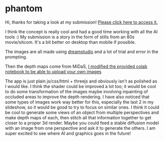 # phantom

Hi, thanks for taking a look at my submission! [Please click here to access it.](https://oscarsaharoy.github.io/phantom)

I think the concept is really cool and had a good time working with all the AI tools :) My submission is a story in the form of stills from an 80s movie/sitcom. It's a bit better on desktop than mobile if possible.

The images are all made using [dreamstudio](https://beta.dreamstudio.ai/dream) and a lot of trial and error in the prompting.

Then the depth maps come from MiDaS, [I modified the provided colab notebook to be able to upload your own images](https://colab.research.google.com/drive/14YPZrFaw8PbBgsjFJHXp9zoSa0vfZsCK?usp=sharing)

The app is just plain js/css/html + threejs and obviously isn't as polished as I would like. I think the shader could be improved a lot too; it would be cool to do some transformation of the images maybe involving inpainting of occluded areas to improve the depth rendering. I have also noticed that some types of images work way better for this, especially the last 2 in my slideshow, so it would be good to try to focus on similar ones. I think it could be cool to generate some views of an object from multiple perspectives and make depth maps of each, then stitch all that information together to get closer to a proper 3d render. Maybe you could feed a stable diffusion model with an image from one perspective and ask it to generate the others. I am super excited to see where AI and graphics goes in the future!


